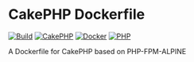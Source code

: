 # CakePHP Dockerfile

[![Build](https://github.com/cnizzardini/cakephp-fpm-alpine/workflows/Image/badge.svg?branch=master)](https://github.com/cnizzardin/cakephp-fpm-alpine/actions)
[![CakePHP](https://img.shields.io/badge/cakephp-^4-red?logo=cakephp)](https://book.cakephp.org/4/en/index.html)
[![Docker](https://img.shields.io/badge/docker-0db7ed.svg?logo=docker)](https://www.docker.com)
[![PHP](https://img.shields.io/badge/php-7.4-8892BF.svg?logo=php)](https://php.net/)

A Dockerfile for CakePHP based on PHP-FPM-ALPINE